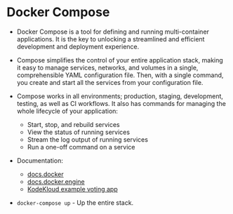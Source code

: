 # Docker Compose

* Docker Compose is a tool for defining and running multi-container applications. It is the key to unlocking a streamlined and efficient development and deployment experience.

* Compose simplifies the control of your entire application stack, making it easy to manage services, networks, and volumes in a single, comprehensible YAML configuration file. Then, with a single command, you create and start all the services from your configuration file.

* Compose works in all environments; production, staging, development, testing, as well as CI workflows. It also has commands for managing the whole lifecycle of your application:
    * Start, stop, and rebuild services
    * View the status of running services
    * Stream the log output of running services
    * Run a one-off command on a service

* Documentation: 
    * [docs.docker](https://docs.docker.com/compose/)
    * [docs.docker.engine](https://docs.docker.com/engine/reference/commandline/compose/)
    * [KodeKloud example voting app](https://github.com/dockersamples/example-voting-app)

* `docker-compose up` - Up the entire stack.

